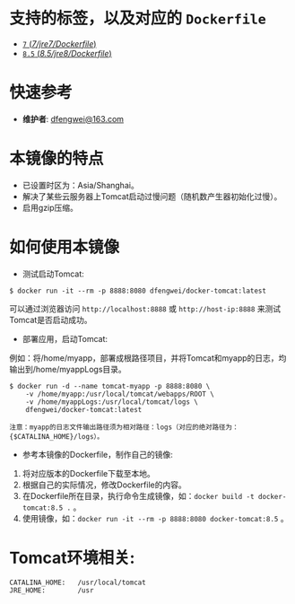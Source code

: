 # 支持的标签，以及对应的 `Dockerfile` 

-	[`7` (*7/jre7/Dockerfile*)](https://github.com/dfengwei/docker-tomcat/blob/master/7/jre7/Dockerfile)
-	[`8.5` (*8.5/jre8/Dockerfile*)](https://github.com/dfengwei/docker-tomcat/blob/master/8.5/jre8/Dockerfile)

# 快速参考

-	**维护者**:
	[dfengwei@163.com](https://github.com/dfengwei)

# 本镜像的特点

- 已设置时区为：Asia/Shanghai。
- 解决了某些云服务器上Tomcat启动过慢问题（随机数产生器初始化过慢）。
- 启用gzip压缩。

# 如何使用本镜像

- 测试启动Tomcat:

```console
$ docker run -it --rm -p 8888:8080 dfengwei/docker-tomcat:latest
```
可以通过浏览器访问 `http://localhost:8888` 或 `http://host-ip:8888` 来测试Tomcat是否启动成功。

- 部署应用，启动Tomcat:

例如：将/home/myapp，部署成根路径项目，并将Tomcat和myapp的日志，均输出到/home/myappLogs目录。

```console
$ docker run -d --name tomcat-myapp -p 8888:8080 \ 
	-v /home/myapp:/usr/local/tomcat/webapps/ROOT \ 
	-v /home/myappLogs:/usr/local/tomcat/logs \ 
	dfengwei/docker-tomcat:latest
```

```
注意：myapp的日志文件输出路径须为相对路径：logs（对应的绝对路径为：{$CATALINA_HOME}/logs）。
```

- 参考本镜像的Dockerfile，制作自己的镜像:
 1. 将对应版本的Dockerfile下载至本地。
 2. 根据自己的实际情况，修改Dockerfile的内容。
 3. 在Dockerfile所在目录，执行命令生成镜像，如：`docker build -t docker-tomcat:8.5 .` 。
 4. 使用镜像，如：`docker run -it --rm -p 8888:8080 docker-tomcat:8.5` 。

# Tomcat环境相关:
	CATALINA_HOME:   /usr/local/tomcat
	JRE_HOME:        /usr

